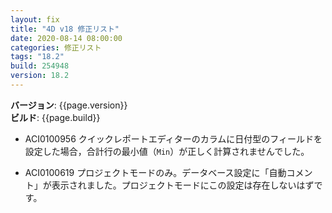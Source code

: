 ```yaml
---
layout: fix
title: "4D v18 修正リスト"
date: 2020-08-14 08:00:00
categories: 修正リスト
tags: "18.2"
build: 254948
version: 18.2
---
```


**バージョン**: {{page.version}}  
**ビルド**: {{page.build}}  

* ACI0100956 クイックレポートエディターのカラムに日付型のフィールドを設定した場合，合計行の最小値（``Min``）が正しく計算されませんでした。

* ACI0100619  プロジェクトモードのみ。データベース設定に「自動コメント」が表示されました。プロジェクトモードにこの設定は存在しないはずです。
